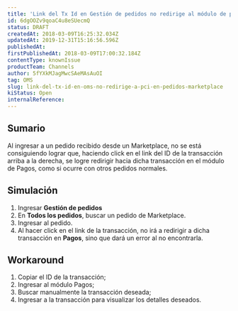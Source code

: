 ```yaml
---
title: 'Link del Tx Id en Gestión de pedidos no redirige al módulo de pagos en pedidos Marketplace'
id: 6dgOOZv9qoaC4u8eSUecmQ
status: DRAFT
createdAt: 2018-03-09T16:25:32.034Z
updatedAt: 2019-12-31T15:16:56.596Z
publishedAt: 
firstPublishedAt: 2018-03-09T17:00:32.184Z
contentType: knownIssue
productTeam: Channels
author: 5fYXkMJagMwcSAeMAsAuOI
tag: OMS
slug: link-del-tx-id-en-oms-no-redirige-a-pci-en-pedidos-marketplace
kiStatus: Open
internalReference: 
---
```


## Sumario

Al ingresar a un pedido recibido desde un Marketplace, no se está consiguiendo lograr que, haciendo click en el link del ID de la transacción arriba a la derecha, se logre redirigir hacia dicha transacción en el módulo de Pagos, como si ocurre con otros pedidos normales.

## Simulación

1. Ingresar __Gestión de pedidos__
2. En __Todos los pedidos__, buscar un pedido de Marketplace.
3. Ingresar al pedido.
4. Al hacer click en el link de la transacción, no irá a redirigir a dicha transacción en __Pagos__, sino que dará un error al no encontrarla.

## Workaround

1. Copiar el ID de la transacción;
2. Ingresar al módulo Pagos;
3. Buscar manualmente la transacción deseada;
4. Ingresar a la transacción para visualizar los detalles deseados.

